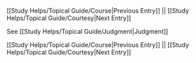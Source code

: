 [[Study Helps/Topical Guide/Course|Previous Entry]]  ||  [[Study Helps/Topical Guide/Courtesy|Next Entry]]

 See [[Study Helps/Topical Guide/Judgment|Judgment]]

[[Study Helps/Topical Guide/Course|Previous Entry]]  ||  [[Study Helps/Topical Guide/Courtesy|Next Entry]]